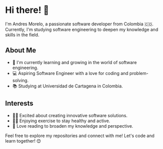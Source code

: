 # Hi there! 👋

I'm Andres Morelo, a passionate software developer from Colombia 🇨🇴. Currently, I'm studying software engineering to deepen my knowledge and skills in the field.

## About Me
- 🌱 I'm currently learning and growing in the world of software engineering.
- 💻 Aspiring Software Engineer with a love for coding and problem-solving.
- 📚 Studying at Universidad de Cartagena in Colombia.

## Interests
- 👨‍💻 Excited about creating innovative software solutions.
- 🏋️‍♂️ Enjoying exercise to stay healthy and active.
- 📖 Love reading to broaden my knowledge and perspective.

Feel free to explore my repositories and connect with me! Let's code and learn together! 😊
